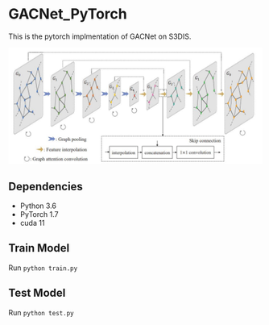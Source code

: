 # GACNet_PyTorch
This is the pytorch implmentation of GACNet on S3DIS.
<p align="middle">
  <img src="flowchart.jpg">
</p>

## Dependencies
- Python 3.6
- PyTorch 1.7
- cuda 11


## Train Model
Run `python train.py`


## Test Model
Run `python test.py`
